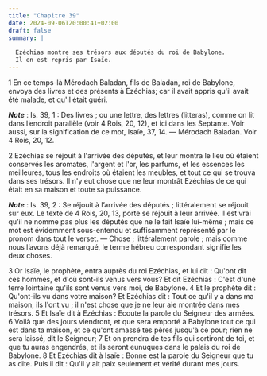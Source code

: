 ```yaml
---
title: "Chapitre 39"
date: 2024-09-06T20:00:41+02:00
draft: false
summary: |
  
  Ezéchias montre ses trésors aux députés du roi de Babylone.
  Il en est repris par Isaïe.
---
```



1 En ce temps-là Mérodach Baladan, fils de Baladan, roi de Babylone, envoya des livres et des présents à Ezéchias; car il avait appris qu'il avait été malade, et qu'il était guéri.

***Note*** :  Is. 39, 1 : Des livres ; ou une lettre, des lettres (litteras), comme on lit dans l’endroit parallèle (voir 4 Rois, 20, 12), et ici dans les Septante. Voir aussi, sur la signification de ce mot, Isaïe, 37, 14. ― Mérodach Baladan. Voir 4 Rois, 20, 12.

2 Ezéchias se réjouit à l'arrivée des députés, et leur montra le lieu où étaient conservés les aromates, l'argent et l'or, les parfums, et les essences les meilleures, tous les endroits où étaient les meubles, et tout ce qui se trouva dans ses trésors. Il n'y eut chose que ne leur montrât Ezéchias de ce qui était en sa maison et toute sa puissance.

***Note*** :  Is. 39, 2 : Se réjouit à l’arrivée des députés ; littéralement se réjouit sur eux. Le texte de 4 Rois, 20, 13, porte se réjouit à leur arrivée. Il est vrai qu’il ne nomme pas plus les députés que ne le fait Isaïe lui-même ; mais ce mot est évidemment sous-entendu et suffisamment représenté par le pronom dans tout le verset. ― Chose ; littéralement parole ; mais comme nous l’avons déjà remarqué, le terme hébreu correspondant signifie les deux choses.


3 Or Isaïe, le prophète, entra auprès du roi Ezéchias, et lui dit : Qu'ont dit ces hommes, et d'où sont-ils venus vers vous? Et dit Ezéchias : C'est d'une terre lointaine qu'ils sont venus vers moi, de Babylone. 4 Et le prophète dit : Qu'ont-ils vu dans votre maison? Et Ezéchias dit : Tout ce qu'il y a dans ma maison, ils l'ont vu ; il n'est chose que je ne leur aie montrée dans mes trésors. 5 Et Isaïe dit à Ezéchias : Ecoute la parole du Seigneur des armées. 6 Voilà que des jours viendront, et que sera emporté à Babylone tout ce qui est dans ta maison, et ce qu'ont amassé tes pères jusqu'à ce pour; rien ne sera laissé, dit le Seigneur; 7 Et on prendra de tes fils qui sortiront de toi, et que tu auras engendrés, et ils seront eunuques dans le palais du roi de Babylone. 8 Et Ezéchias dit à Isaïe : Bonne est la parole du Seigneur que tu as dite. Puis il dit : Qu'il y ait paix seulement et vérité durant mes jours.

